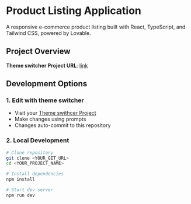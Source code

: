 # Product Listing Application

A responsive e-commerce product listing built with React, TypeScript, and Tailwind CSS, powered by Lovable.

## Project Overview

**Theme switcher Project URL**: [link](<link>)

## Development Options

### 1. Edit with theme switcher
- Visit your [Theme swithcer Project](<link>)
- Make changes using prompts
- Changes auto-commit to this repository

### 2. Local Development
```sh
# Clone repository
git clone <YOUR_GIT_URL>
cd <YOUR_PROJECT_NAME>

# Install dependencies
npm install

# Start dev server
npm run dev
